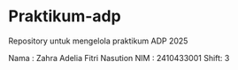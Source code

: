 # Praktikum-adp
Repository untuk mengelola praktikum ADP 2025

Nama : Zahra Adelia Fitri Nasution
NIM : 2410433001
Shift: 3
